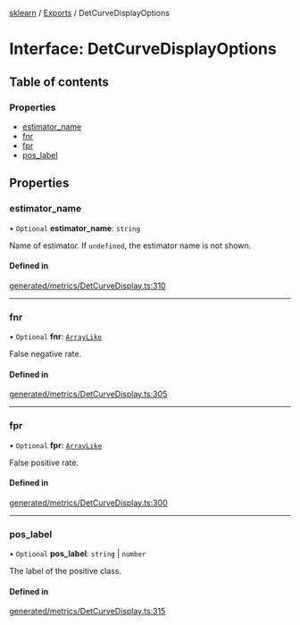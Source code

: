 [sklearn](../readme.md) / [Exports](../modules.md) / DetCurveDisplayOptions

# Interface: DetCurveDisplayOptions

## Table of contents

### Properties

- [estimator\_name](DetCurveDisplayOptions.md#estimator_name)
- [fnr](DetCurveDisplayOptions.md#fnr)
- [fpr](DetCurveDisplayOptions.md#fpr)
- [pos\_label](DetCurveDisplayOptions.md#pos_label)

## Properties

### estimator\_name

• `Optional` **estimator\_name**: `string`

Name of estimator. If `undefined`, the estimator name is not shown.

#### Defined in

[generated/metrics/DetCurveDisplay.ts:310](https://github.com/transitive-bullshit/scikit-learn-ts/blob/367336a/packages/sklearn/src/generated/metrics/DetCurveDisplay.ts#L310)

___

### fnr

• `Optional` **fnr**: [`ArrayLike`](../modules.md#arraylike)

False negative rate.

#### Defined in

[generated/metrics/DetCurveDisplay.ts:305](https://github.com/transitive-bullshit/scikit-learn-ts/blob/367336a/packages/sklearn/src/generated/metrics/DetCurveDisplay.ts#L305)

___

### fpr

• `Optional` **fpr**: [`ArrayLike`](../modules.md#arraylike)

False positive rate.

#### Defined in

[generated/metrics/DetCurveDisplay.ts:300](https://github.com/transitive-bullshit/scikit-learn-ts/blob/367336a/packages/sklearn/src/generated/metrics/DetCurveDisplay.ts#L300)

___

### pos\_label

• `Optional` **pos\_label**: `string` \| `number`

The label of the positive class.

#### Defined in

[generated/metrics/DetCurveDisplay.ts:315](https://github.com/transitive-bullshit/scikit-learn-ts/blob/367336a/packages/sklearn/src/generated/metrics/DetCurveDisplay.ts#L315)
